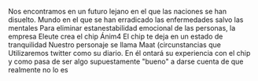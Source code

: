 Nos encontramos en un futuro lejano en el que las naciones se han disuelto.
Mundo en el que se han erradicado las enfermedades salvo las mentales 
Para eliminar  estanestabilidad emocional de las personas, la empresa Eleute crea el chip Ánim4
El chip te deja en un estado de tranquilidad
Nuestro personaje se llama Maat (circunstancias que
Utilizaremos twitter como su diario.
En él ontará su experiencia con el chip y como pasa de ser algo supuestamente "bueno" a darse cuenta de que realmente
no lo es


#
